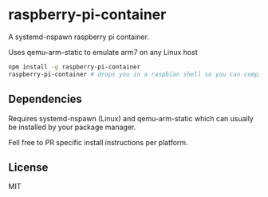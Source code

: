 # raspberry-pi-container

A systemd-nspawn raspberry pi container.

Uses qemu-arm-static to emulate arm7 on any Linux host

```sh
npm install -g raspberry-pi-container
raspberry-pi-container # drops you in a raspbian shell so you can compile / test things on arm
```

## Dependencies

Requires systemd-nspawn (Linux) and qemu-arm-static which can usually be installed by your package manager.

Fell free to PR specific install instructions per platform.

## License

MIT
